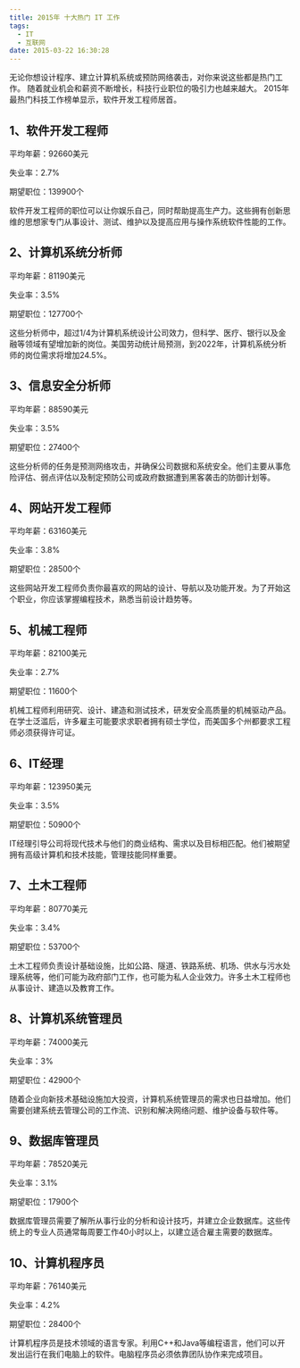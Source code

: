 ```yaml
---
title: 2015年 十大热门 IT 工作
tags:
  - IT
  - 互联网
date: 2015-03-22 16:30:28
---
```


无论你想设计程序、建立计算机系统或预防网络袭击，对你来说这些都是热门工作。
随着就业机会和薪资不断增长，科技行业职位的吸引力也越来越大。
2015年最热门科技工作榜单显示，软件开发工程师居首。

## 1、软件开发工程师

平均年薪：92660美元

失业率：2.7%

期望职位：139900个

软件开发工程师的职位可以让你娱乐自己，同时帮助提高生产力。这些拥有创新思维的思想家专门从事设计、测试、维护以及提高应用与操作系统软件性能的工作。
<!--more-->
## 2、计算机系统分析师

平均年薪：81190美元

失业率：3.5%

期望职位：127700个

这些分析师中，超过1/4为计算机系统设计公司效力，但科学、医疗、银行以及金融等领域有望增加新的岗位。美国劳动统计局预测，到2022年，计算机系统分析师的岗位需求将增加24.5%。

## 3、信息安全分析师

平均年薪：88590美元

失业率：3.5%

期望职位：27400个

这些分析师的任务是预测网络攻击，并确保公司数据和系统安全。他们主要从事危险评估、弱点评估以及制定预防公司或政府数据遭到黑客袭击的防御计划等。

## 4、网站开发工程师

平均年薪：63160美元

失业率：3.8%

期望职位：28500个

这些网站开发工程师负责你最喜欢的网站的设计、导航以及功能开发。为了开始这个职业，你应该掌握编程技术，熟悉当前设计趋势等。

## 5、机械工程师

平均年薪：82100美元

失业率：2.7%

期望职位：11600个

机械工程师利用研究、设计、建造和测试技术，研发安全高质量的机械驱动产品。在学士泛滥后，许多雇主可能要求求职者拥有硕士学位，而美国多个州都要求工程师必须获得许可证。

## 6、IT经理

平均年薪：123950美元

失业率：3.5%

期望职位：50900个

IT经理引导公司将现代技术与他们的商业结构、需求以及目标相匹配。他们被期望拥有高级计算机和技术技能，管理技能同样重要。

## 7、土木工程师

平均年薪：80770美元

失业率：3.4%

期望职位：53700个

土木工程师负责设计基础设施，比如公路、隧道、铁路系统、机场、供水与污水处理系统等，他们可能为政府部门工作，也可能为私人企业效力。许多土木工程师也从事设计、建造以及教育工作。

## 8、计算机系统管理员

平均年薪：74000美元

失业率：3%

期望职位：42900个

随着企业向新技术基础设施加大投资，计算机系统管理员的需求也日益增加。他们需要创建系统去管理公司的工作流、识别和解决网络问题、维护设备与软件等。

## 9、数据库管理员

平均年薪：78520美元

失业率：3.1%

期望职位：17900个

数据库管理员需要了解所从事行业的分析和设计技巧，并建立企业数据库。这些传统上的专业人员通常每周要工作40小时以上，以建立适合雇主需要的数据库。

## 10、计算机程序员

平均年薪：76140美元

失业率：4.2%

期望职位：28400个

计算机程序员是技术领域的语言专家。利用C++和Java等编程语言，他们可以开发出运行在我们电脑上的软件。电脑程序员必须依靠团队协作来完成项目。